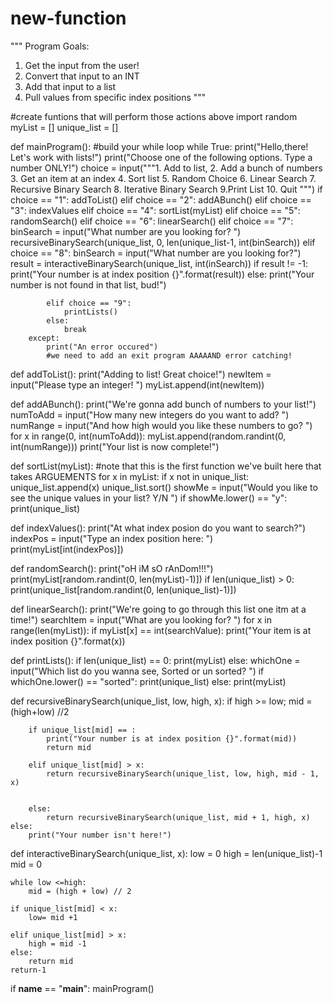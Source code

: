 # new-function

"""
Program Goals:
1. Get the input from the user!
2. Convert that input to an INT
3. Add that input to a list
4. Pull values from specific index positions
"""

#create funtions that will perform those actions above
import random
myList = []
unique_list = []

def mainProgram():
    #build your while loop
    while True:
            print("Hello,there! Let's work with lists!")
            print("Choose one of the following options.  Type a number ONLY!")
            choice = input("""1. Add to list,
2. Add a bunch of numbers
3. Get an item at an index
4. Sort list
5. Random Choice
6. Linear Search
7. Recursive Binary Search
8. Iterative Binary Search
9.Print List
10. Quit """)
            if choice == "1":
                addToList()
            elif choice == "2":
                addABunch()
            elif choice == "3":
                indexValues
            elif choice == "4":
                sortList(myList)
            elif choice == "5":
                randomSearch()
            elif choice == "6":
                linearSearch()
            elif choice == "7":
                binSearch = input("What number are you looking for? ")
                recursiveBinarySearch(unique_list, 0, len(unique_list-1, int(binSearch))
            elif choice == "8":
                binSearch = input("What number are you looking for?")
                result = interactiveBinarySearch(unique_list, int(inSearch))
                if result != -1:
                    print("Your number is at index position {}".format(result))
                else:
                    print("Your number is not found in that list, bud!")
                    
            elif choice == "9":
                printLists()
            else:
                break
        except:
            print("An error occured")
            #we need to add an exit program AAAAAND error catching!

def addToList():
    print("Adding to list! Great choice!")
    newItem = input("Please type an integer! ")
    myList.append(int(newItem))

def addABunch():
    print("We're gonna add bunch of numbers to your list!")
    numToAdd = input("How many new integers do you want to add? ")
    numRange = input("And how high would you like these numbers to go? ")
    for x in range(0, int(numToAdd)):
        myList.append(random.randint(0, int(numRange)))
    print("Your list is now complete!")

def sortList(myList):
    #note that this is the first function we've built here that takes ARGUEMENTS
    for x in myList:
        if x not in unique_list:
            unique_list.append(x)
    unique_list.sort()
    showMe = input("Would you like to see the unique values in your list? Y/N ")
    if showMe.lower() == "y":
        print(unique_list)

def indexValues():
    print("At what index posion do you want to search?")
    indexPos = input("Type an index position here: ")
    print(myList[int(indexPos)])

def randomSearch():
    print("oH iM sO rAnDom!!!")
    print(myList[random.randint(0, len(myList)-1)])
    if len(unique_list) > 0:
        print(unique_list[random.randint(0, len(unique_list)-1)])


def linearSearch():
    print("We're going to go through this list one itm at a time!")
    searchItem = input("What are you looking for? ")
    for x in range(len(myList)):
        if myList[x] == int(searchValue):
            print("Your item is at index position {}".format(x))

def printLists():
    if len(unique_list) == 0:
        print(myList)
    else:
        whichOne = input("Which list do you wanna see, Sorted or un sorted? ")
        if whichOne.lower() == "sorted":
            print(unique_list)
        else:
                print(myList)

def recursiveBinarySearch(unique_list, low, high, x):
    if high >= low;
        mid = (high+low) //2

        if unique_list[mid] == :
            print("Your number is at index position {}".format(mid))
            return mid
        
        elif unique_list[mid] > x:
            return recursiveBinarySearch(unique_list, low, high, mid - 1, x)
        
        
        else:
            return recursiveBinarySearch(unique_list, mid + 1, high, x)
    else:
        print("Your number isn't here!")

def interactiveBinarySearch(unique_list, x):
    low = 0
    high = len(unique_list)-1
    mid = 0

    while low <=high:
        mid = (high + low) // 2

    if unique_list[mid] < x:
        low= mid +1

    elif unique_list[mid] > x:
        high = mid -1
    else:
        return mid
    return-1
             
if __name__  == "__main__":
        mainProgram()
